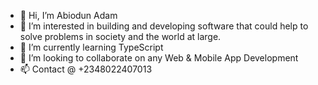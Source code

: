 - 👋 Hi, I’m Abiodun Adam
- 👀 I’m interested in building and developing software that could help to solve problems in society and the world at large.
- 🌱 I’m currently learning TypeScript
- 💞️ I’m looking to collaborate on any Web & Mobile App Development
- 📫 Contact @ +2348022407013

<!---
herbeysoft-team/herbeysoft-team is a ✨ special ✨ repository because its `README.md` (this file) appears on your GitHub profile.
You can click the Preview link to take a look at your changes.
--->

